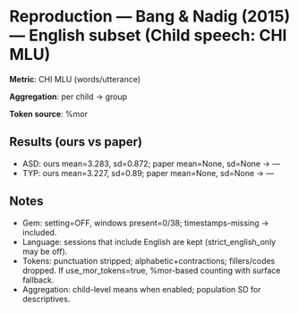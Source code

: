 # Reproduction — Bang & Nadig (2015) — English subset (Child speech: CHI MLU)

**Metric**: CHI MLU (words/utterance)

**Aggregation**: per child -> group

**Token source**: %mor

## Results (ours vs paper)

- ASD: ours mean=3.283, sd=0.872; paper mean=None, sd=None → —
- TYP: ours mean=3.227, sd=0.89; paper mean=None, sd=None → —

## Notes
- Gem: setting=OFF, windows present=0/38; timestamps-missing -> included.
- Language: sessions that include English are kept (strict_english_only may be off).
- Tokens: punctuation stripped; alphabetic+contractions; fillers/codes dropped. If use_mor_tokens=true, %mor-based counting with surface fallback.
- Aggregation: child-level means when enabled; population SD for descriptives.